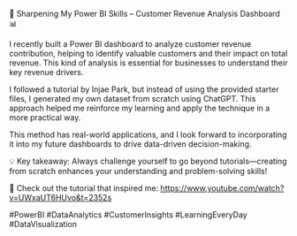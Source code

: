 🚀 Sharpening My Power BI Skills – Customer Revenue Analysis Dashboard 📊


I recently built a Power BI dashboard to analyze customer revenue contribution, helping to identify valuable customers and their impact on total revenue. This kind of analysis is essential for businesses to understand their key revenue drivers.

I followed a tutorial by Injae Park, but instead of using the provided starter files, I generated my own dataset from scratch using ChatGPT. This approach helped me reinforce my learning and apply the technique in a more practical way.

This method has real-world applications, and I look forward to incorporating it into my future dashboards to drive data-driven decision-making.

💡 Key takeaway: Always challenge yourself to go beyond tutorials—creating from scratch enhances your understanding and problem-solving skills!

🔗 Check out the tutorial that inspired me: https://www.youtube.com/watch?v=UWxaUT6HUvo&t=2352s

#PowerBI #DataAnalytics #CustomerInsights #LearningEveryDay #DataVisualization
